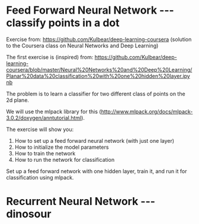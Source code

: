 # Feed Forward Neural Network --- classify points in a dot

Exercise from: https://github.com/Kulbear/deep-learning-coursera (solution to the Coursera class on Neural Networks and Deep Learning)

The first exercise is (inspired) from:
https://github.com/Kulbear/deep-learning-coursera/blob/master/Neural%20Networks%20and%20Deep%20Learning/Planar%20data%20classification%20with%20one%20hidden%20layer.ipynb


The problem is to learn a classifier for two different class of points on the 2d plane.

We will use the mlpack library for this (http://www.mlpack.org/docs/mlpack-3.0.2/doxygen/anntutorial.html).


The exercise will show you:

1. How to set up a feed forward neural network (with just one layer)
2. How to initialize the model parameters
3. How to train the network
4. How to run the network for classification


Set up a feed forward network with one hidden layer, train it, and run it for classification using mlpack.




# Recurrent Neural Network --- dinosour

